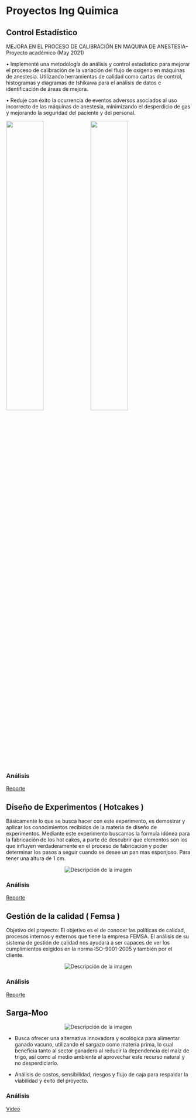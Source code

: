 # Proyectos Ing Quimica

## Control Estadístico
MEJORA EN EL PROCESO DE CALIBRACIÓN EN MAQUINA DE ANESTESIA– Proyecto académico (May 2021)

• Implementé una metodología de análisis y control estadístico para mejorar el proceso de calibración de la variación del 
flujo de oxígeno en máquinas de anestesia. Utilizando herramientas de calidad como cartas de control, histogramas y 
diagramas de Ishikawa para el análisis de datos e identificación de áreas de mejora.

• Reduje con éxito la ocurrencia de eventos adversos asociados al uso incorrecto de las máquinas de anestesia, 
minimizando el desperdicio de gas y mejorando la seguridad del paciente y del personal.

<p float="left">
  <img src="https://github.com/Gaboytes/Ing.Quimica-proyectos/assets/145523136/c2317288-85a5-42a5-ad9c-e4d14017f762" width="45%" />
  <img src="https://github.com/Gaboytes/Ing.Quimica-proyectos/assets/145523136/a743046a-fde0-40b3-a3b0-8a59ff5b5dd7" width="45%" /> 
</p>

### Análisis
[Reporte](https://github.com/Gaboytes/Ing.Quimica-proyectos/blob/main/Control%20Estadistico/Proyecto%20analisis%20estadistico%20Anestesia.pdf)

## Diseño de Experimentos ( Hotcakes ) 

Básicamente lo que se busca hacer con este experimento, es demostrar y aplicar
los conocimientos recibidos de la materia de diseño de experimentos. Mediante
este experimento buscamos la formula idónea para la fabricación de los hot cakes,
a parte de descubrir que elementos son los que influyen verdaderamente en el
proceso de fabricación y poder determinar los pasos a seguir cuando se desee un
pan mas esponjoso. Para tener una altura de 1 cm.
<p align="center">
  <img src="https://github.com/Gaboytes/Ing.Quimica-proyectos/assets/145523136/d841c351-9108-4124-8731-fbc80bb29059" alt="Descripción de la imagen" />
</p>

### Análisis
[Reporte](https://github.com/Gaboytes/Ing.Quimica-proyectos/blob/main/Dise%C3%B1o%20de%20Experimentos/Proyecto%20final%20Hot%20cakes.pdf)

## Gestión de la calidad ( Femsa ) 

Objetivo del proyecto:
El objetivo es el de conocer las políticas de calidad, procesos internos y externos que
tiene la empresa FEMSA.
El análisis de su sistema de gestión de calidad nos ayudará a ser capaces de ver los
cumplimientos exigidos en la norma ISO-9001-2005 y también por el cliente.

<p align="center">
  <img src="https://github.com/Gaboytes/Ing.Quimica-proyectos/assets/145523136/95d0dbbf-7229-4429-81d4-c07eea28f799" alt="Descripción de la imagen" />
</p>

### Análisis
[Reporte](https://github.com/Gaboytes/Ing.Quimica-proyectos/blob/main/Femsa/Proyecto%20FEMSA%20(1)%5B2305843009216132765%5D%20(1).pdf)


## Sarga-Moo

<p align="center">
  <img src="https://github.com/Gaboytes/Ing.Quimica-proyectos/assets/145523136/6caa7e11-ffa9-47ed-9748-9a143a4146ff" alt="Descripción de la imagen" />
</p>

- Busca ofrecer una alternativa innovadora y ecológica para alimentar ganado vacuno, utilizando el sargazo como 
materia prima, lo cual beneficia tanto al sector ganadero al reducir la dependencia del maíz de trigo, así como al 
medio ambiente al aprovechar este recurso natural y no desperdiciarlo.

- Análisis de costos, sensibilidad, riesgos y flujo de caja para respaldar la viabilidad y éxito del proyecto.

### Análisis
[Video](https://github.com/Gaboytes/Ing.Quimica-proyectos/blob/main/Sarga-Moo/Video%20pitch.mp4)










